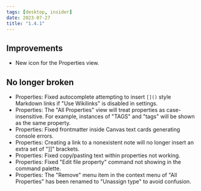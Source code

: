 ```yaml
---
tags: [desktop, insider]
date: 2023-07-27
title: "1.4.1"
---
```


## Improvements

- New icon for the Properties view.

## No longer broken

- Properties: Fixed autocomplete attempting to insert `[]()` style Markdown links if "Use Wikilinks" is disabled in settings.
- Properties: The "All Properties" view will treat properties as case-insensitive. For example, instances of "TAGS" and "tags" will be shown as the same property.
- Properties: Fixed frontmatter inside Canvas text cards generating console errors.
- Properties: Creating a link to a nonexistent note will no longer insert an extra set of "]]" brackets.
- Properties: Fixed copy/pasting text within properties not working.
- Properties: Fixed "Edit file property" command not showing in the command palette.
- Properties: The "Remove" menu item in the context menu of "All Properties" has been renamed to "Unassign type" to avoid confusion.
